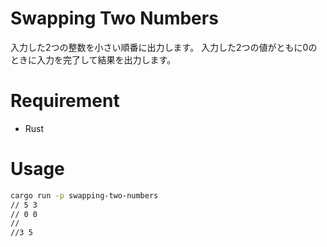 # Swapping Two Numbers
入力した2つの整数を小さい順番に出力します。
入力した2つの値がともに0のときに入力を完了して結果を出力します。

# Requirement
* Rust

# Usage
```bash
cargo run -p swapping-two-numbers
// 5 3
// 0 0
//
//3 5
```